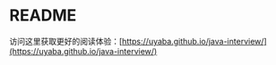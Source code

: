 # README

访问这里获取更好的阅读体验：[https://uyaba.github.io/java-interview/](https://uyaba.github.io/java-interview/)
